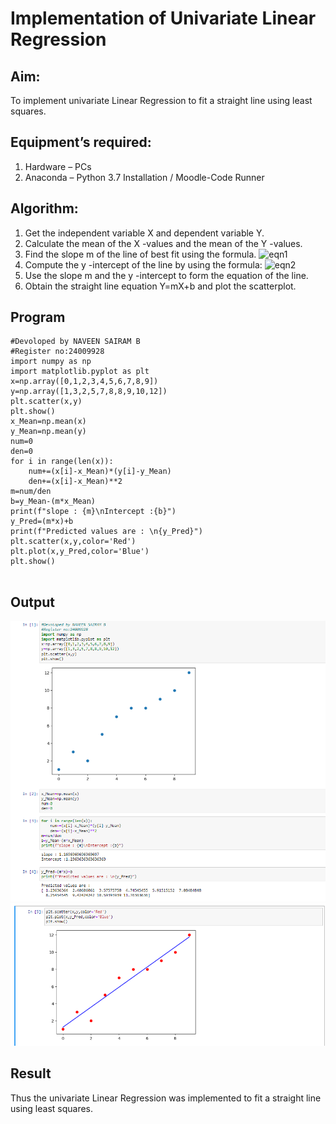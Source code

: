 # Implementation of Univariate Linear Regression
## Aim:
To implement univariate Linear Regression to fit a straight line using least squares.
## Equipment’s required:
1.	Hardware – PCs
2.	Anaconda – Python 3.7 Installation / Moodle-Code Runner
## Algorithm:
1.	Get the independent variable X and dependent variable Y.
2.	Calculate the mean of the X -values and the mean of the Y -values.
3.	Find the slope m of the line of best fit using the formula.
 ![eqn1](./eq1.jpg)
4.	Compute the y -intercept of the line by using the formula:
![eqn2](./eq2.jpg)  
5.	Use the slope m and the y -intercept to form the equation of the line.
6.	Obtain the straight line equation Y=mX+b and plot the scatterplot.
## Program
```
#Devoloped by NAVEEN SAIRAM B
#Register no:24009928
import numpy as np
import matplotlib.pyplot as plt
x=np.array([0,1,2,3,4,5,6,7,8,9])
y=np.array([1,3,2,5,7,8,8,9,10,12])
plt.scatter(x,y)
plt.show()
x_Mean=np.mean(x)
y_Mean=np.mean(y)
num=0
den=0
for i in range(len(x)):
    num+=(x[i]-x_Mean)*(y[i]-y_Mean)
    den+=(x[i]-x_Mean)**2
m=num/den
b=y_Mean-(m*x_Mean)
print(f"slope : {m}\nIntercept :{b}")
y_Pred=(m*x)+b
print(f"Predicted values are : \n{y_Pred}")
plt.scatter(x,y,color='Red')
plt.plot(x,y_Pred,color='Blue')
plt.show()
 

```
## Output
![univariate 1](<Screenshot 2024-12-11 141331.png>)
![univariate 2](<Screenshot 2024-12-11 141408.png>)
## Result
Thus the univariate Linear Regression was implemented to fit a straight line using least squares.
